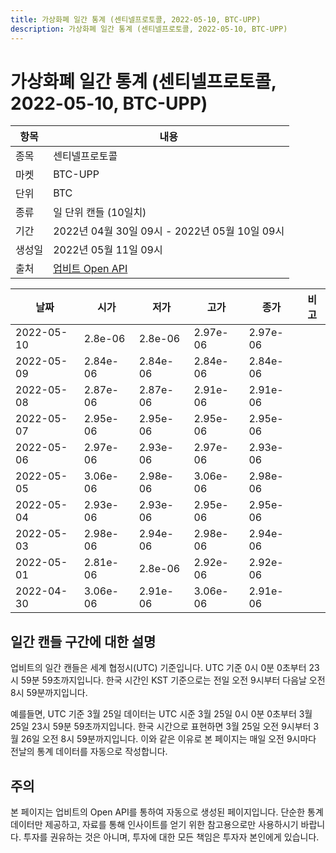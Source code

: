 ```yaml
---
title: 가상화폐 일간 통계 (센티넬프로토콜, 2022-05-10, BTC-UPP)
description: 가상화폐 일간 통계 (센티넬프로토콜, 2022-05-10, BTC-UPP)
---
```



가상화폐 일간 통계 (센티넬프로토콜, 2022-05-10, BTC-UPP)
===

|항목|내용|
|--|--|
|종목|센티넬프로토콜|
|마켓|BTC-UPP|
|단위|BTC|
|종류|일 단위 캔들 (10일치)|
|기간|2022년 04월 30일 09시 - 2022년 05월 10일 09시|
|생성일|2022년 05월 11일 09시|
|출처|[업비트 Open API](https://docs.upbit.com)|


|날짜|시가|저가|고가|종가|비고|
|--|--|--|--|--|--|
|2022-05-10|2.8e-06|2.8e-06|2.97e-06|2.97e-06|    |
|2022-05-09|2.84e-06|2.84e-06|2.84e-06|2.84e-06|    |
|2022-05-08|2.87e-06|2.87e-06|2.91e-06|2.91e-06|    |
|2022-05-07|2.95e-06|2.95e-06|2.95e-06|2.95e-06|    |
|2022-05-06|2.97e-06|2.93e-06|2.97e-06|2.93e-06|    |
|2022-05-05|3.06e-06|2.98e-06|3.06e-06|2.98e-06|    |
|2022-05-04|2.93e-06|2.93e-06|2.95e-06|2.95e-06|    |
|2022-05-03|2.98e-06|2.94e-06|2.98e-06|2.94e-06|    |
|2022-05-01|2.81e-06|2.8e-06|2.92e-06|2.92e-06|    |
|2022-04-30|3.06e-06|2.91e-06|3.06e-06|2.91e-06|    |


일간 캔들 구간에 대한 설명
---


업비트의 일간 캔들은 세계 협정시(UTC) 기준입니다. 
UTC 기준 0시 0분 0초부터 23시 59분 59초까지입니다. 
한국 시간인 KST 기준으로는 전일 오전 9시부터 다음날 오전 8시 59분까지입니다. 


예를들면, UTC 기준 3월 25일 데이터는 UTC 시준 3월 25일 0시 0분 0초부터 3월 25일 23시 59분 59초까지입니다. 
한국 시간으로 표현하면 3월 25일 오전 9시부터 3월 26일 오전 8시 59분까지입니다. 
이와 같은 이유로 본 페이지는 매일 오전 9시마다 전날의 통계 데이터를 자동으로 작성합니다. 


주의
---


본 페이지는 업비트의 Open API를 통하여 자동으로 생성된 페이지입니다. 
단순한 통계 데이터만 제공하고, 자료를 통해 인사이트를 얻기 위한 참고용으로만 사용하시기 바랍니다. 
투자를 권유하는 것은 아니며, 투자에 대한 모든 책임은 투자자 본인에게 있습니다. 
